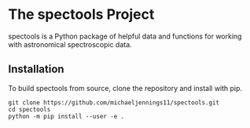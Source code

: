 # The spectools Project
spectools is a Python package of helpful data and functions for working with astronomical spectroscopic data.

## Installation
To build spectools from source, clone the repository and install with pip.
```shell
git clone https://github.com/michaeljennings11/spectools.git
cd spectools
python -m pip install --user -e .
```

